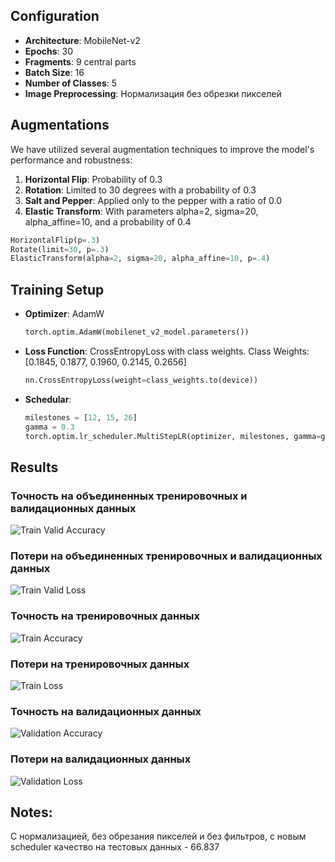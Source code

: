 ## Configuration
- **Architecture**: MobileNet-v2
- **Epochs**: 30
- **Fragments**: 9 central parts
- **Batch Size**: 16
- **Number of Classes**: 5
- **Image Preprocessing**: Нормализация без обрезки пикселей

## Augmentations
We have utilized several augmentation techniques to improve the model's performance and robustness:
1. **Horizontal Flip**: Probability of 0.3
2. **Rotation**: Limited to 30 degrees with a probability of 0.3
3. **Salt and Pepper**: Applied only to the pepper with a ratio of 0.0
4. **Elastic Transform**: With parameters alpha=2, sigma=20, alpha_affine=10, and a probability of 0.4
  ```python
  HorizontalFlip(p=.3)
  Rotate(limit=30, p=.3)
  ElasticTransform(alpha=2, sigma=20, alpha_affine=10, p=.4)
  ```

## Training Setup
- **Optimizer**: AdamW
  ```python
  torch.optim.AdamW(mobilenet_v2_model.parameters())

- **Loss Function**: CrossEntropyLoss with class weights. Class Weights: [0.1845, 0.1877, 0.1960, 0.2145, 0.2656]
  ```python
  nn.CrossEntropyLoss(weight=class_weights.to(device))

- **Schedular**: 
  ```python
  milestones = [12, 15, 26]
  gamma = 0.3
  torch.optim.lr_scheduler.MultiStepLR(optimizer, milestones, gamma=gamma)

## Results

### Точность на объединенных тренировочных и валидационных данных
![Train Valid Accuracy](images/train_valid_Acc.jpg)

### Потери на объединенных тренировочных и валидационных данных
![Train Valid Loss](images/train_valid_Loss.jpg)

### Точность на тренировочных данных
![Train Accuracy](images/train_Acc.jpg)

### Потери на тренировочных данных
![Train Loss](images/train_Loss.jpg)

### Точность на валидационных данных
![Validation Accuracy](images/valid_Acc.jpg)

### Потери на валидационных данных
![Validation Loss](images/valid_Loss.jpg)

## Notes:
С нормализацией, без обрезания пикселей и без фильтров, с новым scheduler
качество на тестовых данных - 66.837